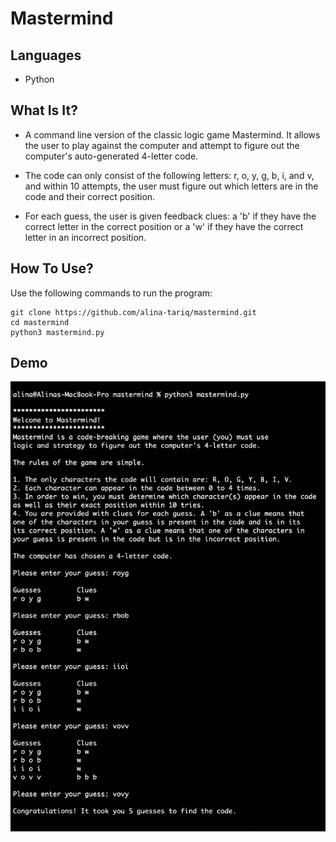 # Mastermind

## Languages
* Python

## What Is It?
- A command line version of the classic logic game Mastermind. It allows the user to play
against the computer and attempt to figure out the computer's auto-generated 4-letter code.

- The code can only consist of the following letters: r, o, y, g, b, i, and v, and within 10
attempts, the user must figure out which letters are in the code and their correct position.

- For each guess, the user is given feedback clues: a 'b' if they have the correct letter in
the correct position or a 'w' if they have the correct letter in an incorrect position.

## How To Use?
Use the following commands to run the program:
```
git clone https://github.com/alina-tariq/mastermind.git
cd mastermind
python3 mastermind.py
```

## Demo
![Demo](./demo.png)
